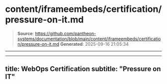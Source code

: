 # content/iframeembeds/certification/pressure-on-it.md

> **Source**: https://github.com/pantheon-systems/documentation/blob/main/content/iframeembeds/certification/pressure-on-it.md
> **Generated**: 2025-09-16 21:05:34

---

---
title: WebOps Certification
subtitle: "Pressure on IT"
---

<Partial file="certification-guide/pressure-on-it.md" />
